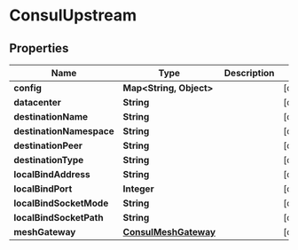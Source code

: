 

# ConsulUpstream


## Properties

Name | Type | Description | Notes
------------ | ------------- | ------------- | -------------
**config** | **Map&lt;String, Object&gt;** |  |  [optional]
**datacenter** | **String** |  |  [optional]
**destinationName** | **String** |  |  [optional]
**destinationNamespace** | **String** |  |  [optional]
**destinationPeer** | **String** |  |  [optional]
**destinationType** | **String** |  |  [optional]
**localBindAddress** | **String** |  |  [optional]
**localBindPort** | **Integer** |  |  [optional]
**localBindSocketMode** | **String** |  |  [optional]
**localBindSocketPath** | **String** |  |  [optional]
**meshGateway** | [**ConsulMeshGateway**](ConsulMeshGateway.md) |  |  [optional]



